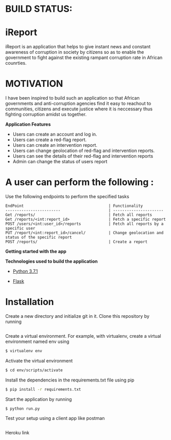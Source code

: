 # BUILD STATUS:

# iReport
iReport is an application that helps to give instant news and constant awareness of corruption in society
by citizens so as to enable the government to fight against the existing rampant corruption rate in African counrties. 

# MOTIVATION
I have been inspired to build such an application so that African governments and anti-corruption agencies
find it easy to reachout to communities, citizens and execute justice where it is neccessary thus fighting corruption amidst us together. 

**Application Features**
* Users can create an account and log in.
* Users can create a red-flag report.
* Users can create an intervention report.
* Users can change geolocation of red-flag and intervention reports.
* Users can see the details of their red-flag and intervention reports
* Admin can change the status of users report


# A user can perform the following :
 Use the following endpoints to perform the specified tasks 
    
    EndPoint                                     | Functionality
    ------------------------                     | ----------------------
    Get /reports/                                | Fetch all reports
    Get /reports/<int:report_id>                 | Fetch a specific report
    POST /users/<int:user_id>/reports            | Fetch all reports by a specific user
    PUT /report/<int:report_id>/cancel/          | Change geolocation and status of the specific report
    POST /reports/                               | Create a report
    
**Getting started with the app**

**Technologies used to build the application**

* [Python 3.7.1](https://docs.python.org/3/)

* [Flask](http://flask.pocoo.org/)

# Installation

Create a new directory and initialize git in it. Clone this repository by running
```sh

```
Create a virtual environment. For example, with virtualenv, create a virtual environment named env using
```sh
$ virtualenv env
```
Activate the virtual environment
```sh
$ cd env/scripts/activate
```
Install the dependencies in the requirements.txt file using pip
```sh
$ pip install -r requirements.txt
```

Start the application by running
```sh
$ python run.py
```
Test your setup using a client app like postman

```sh
```
Heroku link
```sh

```
